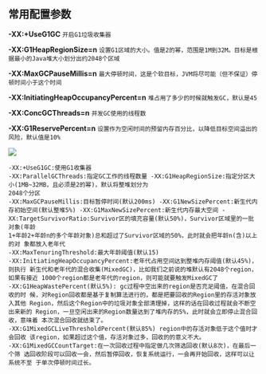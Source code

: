 ## 常用配置参数

**-XX:+UseG1GC**
`开启G1垃圾收集器`

**-XX:G1HeapRegionSize=n**
`设置G1区域的大小。值是2的幂，范围是1M到32M。目标是根据最小的Java堆大小划分出约2048个区域`

**-XX:MaxGCPauseMillis=n**
`最大停顿时间，这是个软目标，JVM将尽可能（但不保证）停顿时间小于这个时间`

**-XX:InitiatingHeapOccupancyPercent=n**
`堆占用了多少的时候就触发GC，默认是45`

**-XX:ConcGCThreads=n**
`并发GC使用的线程数`

**-XX:G1ReservePercent=n**
`设置作为空闲时间的预留内存百分比，以降低目标空间溢出的风险，默认值是10%`

![](https://youpaiyun.zongqilive.cn/image/20200425154019.png)



```
-XX:+UseG1GC:使用G1收集器
-XX:ParallelGCThreads:指定GC工作的线程数量 -XX:G1HeapRegionSize:指定分区大小(1MB~32MB，且必须是2的幂)，默认将整堆划分为
2048个分区
-XX:MaxGCPauseMillis:目标暂停时间(默认200ms) -XX:G1NewSizePercent:新生代内存初始空间(默认整堆5%) -XX:G1MaxNewSizePercent:新生代内存最大空间 -XX:TargetSurvivorRatio:Survivor区的填充容量(默认50%)，Survivor区域里的一批对象(年龄
1+年龄2+年龄n的多个年龄对象)总和超过了Survivor区域的50%，此时就会把年龄n(含)以上的对 象都放入老年代
-XX:MaxTenuringThreshold:最大年龄阈值(默认15)
-XX:InitiatingHeapOccupancyPercent:老年代占用空间达到整堆内存阈值(默认45%)，则执行 新生代和老年代的混合收集(MixedGC)，比如我们之前说的堆默认有2048个region，如果有接近 1000个region都是老年代的region，则可能就要触发MixedGC了
-XX:G1HeapWastePercent(默认5%): gc过程中空出来的region是否充足阈值，在混合回收的时 候，对Region回收都是基于复制算法进行的，都是把要回收的Region里的存活对象放入其他 Region，然后这个Region中的垃圾对象全部清理掉，这样的话在回收过程就会不断空出来新的 Region，一旦空闲出来的Region数量达到了堆内存的5%，此时就会立即停止混合回收，意味着 本次混合回收就结束了。
-XX:G1MixedGCLiveThresholdPercent(默认85%) region中的存活对象低于这个值时才会回收 该region，如果超过这个值，存活对象过多，回收的的意义不大。
-XX:G1MixedGCCountTarget:在一次回收过程中指定做几次筛选回收(默认8次)，在最后一个筛 选回收阶段可以回收一会，然后暂停回收，恢复系统运行，一会再开始回收，这样可以让系统不至 于单次停顿时间过长。
```

